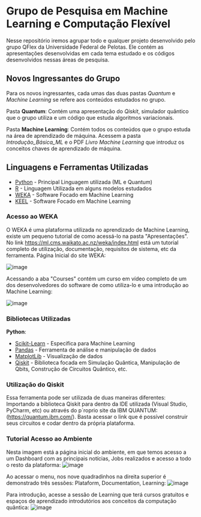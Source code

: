 # Grupo de Pesquisa em Machine Learning e Computação Flexível
Nesse repositório iremos agrupar todo e qualquer projeto desenvolvido pelo grupo QFlex da Universidade Federal de Pelotas. 
Ele contém as apresentações desenvolvidas em cada tema estudado e os códigos desenvolvidos nessas áreas de pesquisa.

## Novos Ingressantes do Grupo 
Para os novos ingressantes, cada umas das duas pastas *Quantum* e *Machine Learning* se refere aos conteúdos estudados no grupo.

Pasta **Quantum**: Contém uma apresentação do _Qiskit_, simulador quântico que o grupo utiliza e um código que estuda algoritmos variacionais.

Pasta **Machine Learning**: Contém todos os conteúdos que o grupo estuda na área de aprendizado de máquina. Acessem a pasta _Introdução_Básica_ML_ e o PDF _Livro Machine Learning_ que introduz os conceitos chaves de aprendizado de máquina.

## Linguagens e Ferramentas Utilizadas
* [Python](https://www.python.org/) - Principal Linguagem utilizada (ML e Quantum)
* [R](https://www.r-project.org/) - Linguagem Utilizada em alguns modelos estudados
* [WEKA](https://ml.cms.waikato.ac.nz/weka/index.html) - Software Focado em Machine Learning
* [KEEL](http://www.keel.es/) - Software Focado em Machine Learning

### Acesso ao WEKA
O WEKA é uma plataforma utilizada no aprendizado de Machine Learning, existe um pequeno tutorial de como acessá-lo na pasta "Apresentações". No link https://ml.cms.waikato.ac.nz/weka/index.html está um tutorial completo de utilização, documentação, requisitos de sistema, etc da ferramenta. 
Página Inicial do site WEKA:

![image](https://github.com/GabrielRosaO/Data-Mining/assets/125213350/d313cc26-98f3-4d1c-9026-443d090a5584)

Acessando a aba "Courses" contém um curso em vídeo completo de um dos desenvolvedores do software de como utiliza-lo e uma introdução ao Machine Learning:

![image](https://github.com/GabrielRosaO/Data-Mining/assets/125213350/1d0ce62d-1d39-4f98-a3a1-0a7aa294fa90)


### Bibliotecas Utilizadas
**Python**:
* [Scikit-Learn](https://scikit-learn.org/stable/index.html) - Especifica para Machine Learning
* [Pandas](https://pandas.pydata.org/) - Ferramenta de análise e manipulação de dados
* [MatplotLib](https://matplotlib.org/) - Visualização de dados
* [Qiskit](https://www.ibm.com/quantum/qiskit) - Biblioteca focada em Simulação Quântica, Manipulação de Qbits, Construção de Circuitos Quântico, etc.


### Utilização do Qiskit
Essa ferramenta pode ser utilizada de duas maneiras diferentes: Importando a biblioteca Qiskit para dentro da IDE utilizada (Visual Studio, PyCharm, etc) ou através do p´roprio site da IBM QUANTUM: (https://quantum.ibm.com/). Basta acessar o link que é possível construir seus circuitos e codar dentro da própria plataforma.
### Tutorial Acesso ao Ambiente
Nesta imagem está a página inicial do ambiente, em que temos acesso a um Dashboard com as principais notícias, Jobs realizados e acesso a todo o resto da plataforma:
![image](https://github.com/GabrielRosaO/Data-Mining/assets/125213350/581901d8-5462-431f-8a7c-128c846ba760)

Ao acessar o menu, nos nove quadradinhos na direita superior é demonstrado três sessões: Plataform, Documentation, Learning:
![image](https://github.com/GabrielRosaO/Data-Mining/assets/125213350/18a165fa-aa8f-4482-9fa4-1a026912890b)

Para introdução, acesse a sessão de Learning que terá cursos gratuitos e espaços de aprendizado introdutórios aos conceitos da computação quântica:
![image](https://github.com/GabrielRosaO/Data-Mining/assets/125213350/3a2918ac-45ff-42fa-9eb9-5a2de1079583)






